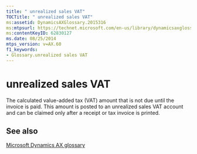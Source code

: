 ```yaml
---
title: " unrealized sales VAT"
TOCTitle: " unrealized sales VAT"
ms:assetid: DynamicsAXGlossary.2015316
ms:mtpsurl: https://technet.microsoft.com/en-us/library/dynamicsaxglossary.2015316(v=AX.60)
ms:contentKeyID: 62830127
ms.date: 08/25/2014
mtps_version: v=AX.60
f1_keywords:
- Glossary.unrealized sales VAT
---
```


# unrealized sales VAT

The calculated value-added tax (VAT) amount that is not due until the invoice is paid. This amount is posted to an unrealized sales VAT account and can be claimed only after a receipt or tax invoice is printed.

## See also

[Microsoft Dynamics AX glossary](glossary/microsoft-dynamics-ax-glossary.md)

  


